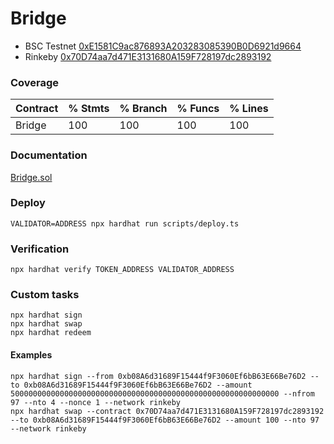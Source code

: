 # Bridge

* BSC Testnet [0xE1581C9ac876893A203283085390B0D6921d9664](https://testnet.bscscan.com/address/0xE1581C9ac876893A203283085390B0D6921d9664)
* Rinkeby [0x70D74aa7d471E3131680A159F728197dc2893192](https://rinkeby.etherscan.io/address/0x70D74aa7d471E3131680A159F728197dc2893192)

### Coverage

| Contract | % Stmts | % Branch | % Funcs | % Lines |
|----------|---------|----------|---------|---------|
| Bridge   | 100     | 100      | 100     | 100     |

### Documentation

[Bridge.sol](https://fedy1661.github.io/token-bridge/#/contracts/Bridge.sol:Bridge)

### Deploy

```shell
VALIDATOR=ADDRESS npx hardhat run scripts/deploy.ts
```

### Verification

```shell
npx hardhat verify TOKEN_ADDRESS VALIDATOR_ADDRESS
```

### Custom tasks

```shell
npx hardhat sign
npx hardhat swap
npx hardhat redeem
```

#### Examples

```shell
npx hardhat sign --from 0xb08A6d31689F15444f9F3060Ef6bB63E66Be76D2 --to 0xb08A6d31689F15444f9F3060Ef6bB63E66Be76D2 --amount 500000000000000000000000000000000000000000000000000000000000 --nfrom 97 --nto 4 --nonce 1 --network rinkeby
npx hardhat swap --contract 0x70D74aa7d471E3131680A159F728197dc2893192 --to 0xb08A6d31689F15444f9F3060Ef6bB63E66Be76D2 --amount 100 --nto 97 --network rinkeby
```